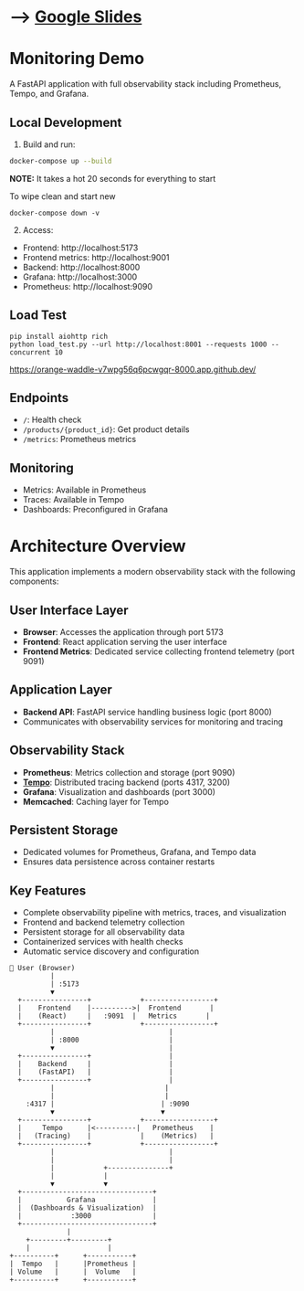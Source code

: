 # --> [Google Slides](https://docs.google.com/presentation/d/1EnIlTz4GOn7v_loYxYFGeaaMxbpW5xnK3mo23KMuIFc/edit?usp=sharing)

# Monitoring Demo

A FastAPI application with full observability stack including Prometheus, Tempo, and Grafana.

## Local Development

1. Build and run:
```bash
docker-compose up --build
```
**NOTE:** It takes a hot 20 seconds for everything to start

To wipe clean and start new
```
docker-compose down -v
```

2. Access:
- Frontend: http://localhost:5173 
 - Frontend metrics: http://localhost:9001
- Backend: http://localhost:8000
- Grafana: http://localhost:3000
- Prometheus: http://localhost:9090

## Load Test
```
pip install aiohttp rich
python load_test.py --url http://localhost:8001 --requests 1000 --concurrent 10
```
https://orange-waddle-v7wpg56q6pcwgqr-8000.app.github.dev/
## Endpoints

- `/`: Health check
- `/products/{product_id}`: Get product details
- `/metrics`: Prometheus metrics

## Monitoring

- Metrics: Available in Prometheus
- Traces: Available in Tempo
- Dashboards: Preconfigured in Grafana


# Architecture Overview

This application implements a modern observability stack with the following components:

## User Interface Layer
- **Browser**: Accesses the application through port 5173
- **Frontend**: React application serving the user interface
- **Frontend Metrics**: Dedicated service collecting frontend telemetry (port 9091)

## Application Layer
- **Backend API**: FastAPI service handling business logic (port 8000)
- Communicates with observability services for monitoring and tracing

## Observability Stack
- **Prometheus**: Metrics collection and storage (port 9090)
- **[Tempo](https://grafana.com/docs/tempo/next/getting-started/docker-example/)**: Distributed tracing backend (ports 4317, 3200)
- **Grafana**: Visualization and dashboards (port 3000)
- **Memcached**: Caching layer for Tempo

## Persistent Storage
- Dedicated volumes for Prometheus, Grafana, and Tempo data
- Ensures data persistence across container restarts

## Key Features
- Complete observability pipeline with metrics, traces, and visualization
- Frontend and backend telemetry collection
- Persistent storage for all observability data
- Containerized services with health checks
- Automatic service discovery and configuration


```
📱 User (Browser)
          |
          | :5173
          ▼
  +----------------+            +-----------------+
  |    Frontend    |---------->|  Frontend       |
  |    (React)     |   :9091  |   Metrics       |
  +----------------+            +-----------------+
          |                            |
          | :8000                      |
          ▼                            |
  +----------------+                   |
  |    Backend     |                   |
  |    (FastAPI)   |                   |
  +----------------+                   |
          |                           |
          |                           |
    :4317 |                          | :9090
          ▼                          ▼
  +----------------+            +-----------------+
  |     Tempo      |<----------|   Prometheus    |
  |   (Tracing)    |            |    (Metrics)   |
  +----------------+            +-----------------+
          |                            |
          |                            |
          |            +---------------+
          |            |
          ▼            ▼
  +--------------------------------+
  |           Grafana              |
  |  (Dashboards & Visualization)  |
  |            :3000               |
  +--------------------------------+
              |
    +---------+---------+
    |                   |
+----------+      +-----------+
|  Tempo   |      |Prometheus |
| Volume   |      |  Volume   |
+----------+      +-----------+
```